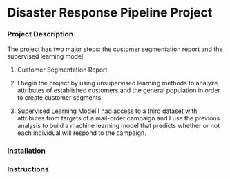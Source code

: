 # Disaster Response Pipeline Project

### Project Description

The project has two major steps: the customer segmentation report and the supervised learning model.

1. Customer Segmentation Report
2. I begin the project by using unsupervised learning methods to analyze attributes of established customers and the general population in order to create customer segments.

3. Supervised Learning Model
I had access to a third dataset with attributes from targets of a mail-order campaign and I use the previous analysis to build a machine learning model that predicts whether or not each individual will respond to the campaign.



### Installation

### Instructions
